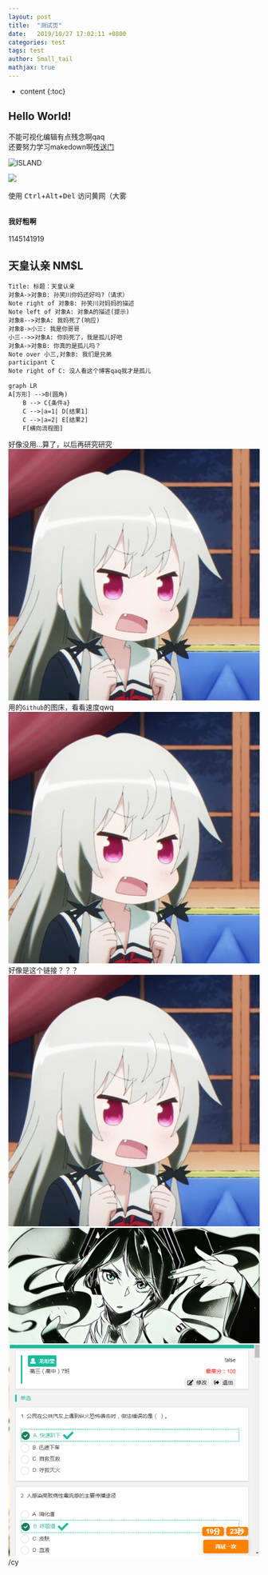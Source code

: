 ```yaml
---
layout: post
title:  "测试页"
date:   2019/10/27 17:02:11 +0800
categories: test
tags: test
author: Small_tail
mathjax: true
---
```


* content
{:toc}


## Hello World! 

不能可视化编辑有点残念啊qaq  
还要努力学习makedown啊[传送门](https://www.runoob.com/markdown/md-tutorial.html)





![ISLAND](https://i.loli.net/2019/10/03/AMaJDk6sXqiHIBY.jpg "Island")

<img src="https://i.loli.net/2019/10/03/AMaJDk6sXqiHIBY.jpg" width="50%">

使用 <kbd>Ctrl</kbd>+<kbd>Alt</kbd>+<kbd>Del</kbd> 访问黄网（大雾

<br/>**我好粗啊**</br>  
1145141919

## 天皇认亲 NM$L

```sequence
Title: 标题：天皇认亲
对象A->对象B: 孙笑川你妈还好吗?（请求）
Note right of 对象B: 孙笑川对妈妈的描述
Note left of 对象A: 对象A的描述(提示)
对象B-->对象A: 我妈死了(响应)
对象B->小三: 我是你哥哥
小三-->>对象A: 你妈死了，我是孤儿好吧
对象A->对象B: 你真的是孤儿吗？
Note over 小三,对象B: 我们是兄弟
participant C
Note right of C: 没人看这个博客qaq我才是孤儿
```
``` mermaid
graph LR
A[方形] -->B(圆角)
    B --> C{条件a}
    C -->|a=1| D[结果1]
    C -->|a=2| E[结果2]
    F[横向流程图]
```
好像没用…算了，以后再研究研究  
![test](https://github.com/Small-tailqwq/img/blob/master/0cfb0534265815ea2501336d7ad366c8.jpg)  
用的`Github`的图床，看看速度qwq  
![test](https://raw.githubusercontent.com/Small-tailqwq/img/master/0cfb0534265815ea2501336d7ad366c8.jpg)  
好像是这个链接？？？  
![wife](https://raw.githubusercontent.com/Small-tailqwq/img/master/blog/0cfb0534265815ea2501336d7ad366c8.jpg)  
![wife](https://raw.githubusercontent.com/Small-tailqwq/img/master/blog/PicsArt_10-31-10.14.08.jpg)  
![test](https://github.com/Small-tailqwq/img/raw/master/blog/%E6%8D%95%E8%8E%B7.PNG)/cy  

